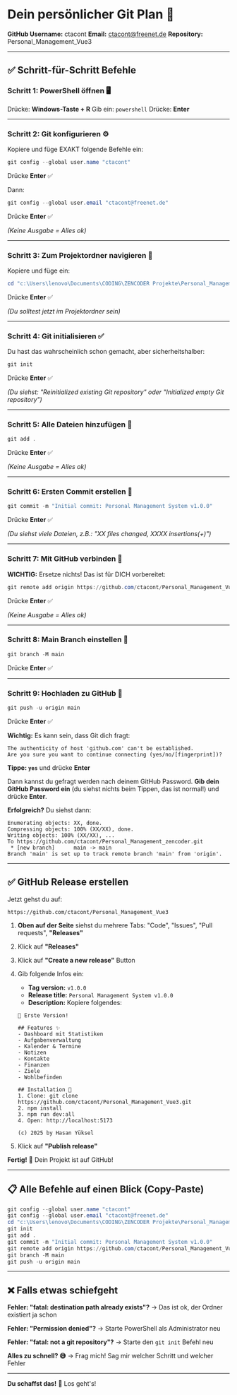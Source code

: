 # Dein persönlicher Git Plan 🚀

**GitHub Username:** ctacont
**Email:** ctacont@freenet.de
**Repository:** Personal_Management_Vue3

---

## ✅ Schritt-für-Schritt Befehle

### Schritt 1: PowerShell öffnen 🖥️

Drücke: **Windows-Taste + R**
Gib ein: `powershell`
Drücke: **Enter**

---

### Schritt 2: Git konfigurieren ⚙️

Kopiere und füge EXAKT folgende Befehle ein:

```powershell
git config --global user.name "ctacont"
```

Drücke **Enter** ✅

Dann:
```powershell
git config --global user.email "ctacont@freenet.de"
```

Drücke **Enter** ✅

*(Keine Ausgabe = Alles ok)*

---

### Schritt 3: Zum Projektordner navigieren 📁

Kopiere und füge ein:

```powershell
cd "c:\Users\lenovo\Documents\CODING\ZENCODER Projekte\Personal_Management_zencoder"
```

Drücke **Enter** ✅

*(Du solltest jetzt im Projektordner sein)*

---

### Schritt 4: Git initialisieren ✅

Du hast das wahrscheinlich schon gemacht, aber sicherheitshalber:

```powershell
git init
```

Drücke **Enter** ✅

*(Du siehst: "Reinitialized existing Git repository" oder "Initialized empty Git repository")*

---

### Schritt 5: Alle Dateien hinzufügen 📝

```powershell
git add .
```

Drücke **Enter** ✅

*(Keine Ausgabe = Alles ok)*

---

### Schritt 6: Ersten Commit erstellen 📸

```powershell
git commit -m "Initial commit: Personal Management System v1.0.0"
```

Drücke **Enter** ✅

*(Du siehst viele Dateien, z.B.: "XX files changed, XXXX insertions(+)")*

---

### Schritt 7: Mit GitHub verbinden 🔗

**WICHTIG:** Ersetze nichts! Das ist für DICH vorbereitet:

```powershell
git remote add origin https://github.com/ctacont/Personal_Management_Vue3.git
```

Drücke **Enter** ✅

*(Keine Ausgabe = Alles ok)*

---

### Schritt 8: Main Branch einstellen 🌿

```powershell
git branch -M main
```

Drücke **Enter** ✅

---

### Schritt 9: Hochladen zu GitHub 🚀

```powershell
git push -u origin main
```

Drücke **Enter** ✅

**Wichtig:** Es kann sein, dass Git dich fragt:
```
The authenticity of host 'github.com' can't be established.
Are you sure you want to continue connecting (yes/no/[fingerprint])?
```

**Tippe: `yes`** und drücke **Enter**

Dann kannst du gefragt werden nach deinem GitHub Password. **Gib dein GitHub Password ein** (du siehst nichts beim Tippen, das ist normal!) und drücke **Enter**.

**Erfolgreich?** Du siehst dann:
```
Enumerating objects: XX, done.
Compressing objects: 100% (XX/XX), done.
Writing objects: 100% (XX/XX), ...
To https://github.com/ctacont/Personal_Management_zencoder.git
 * [new branch]      main -> main
Branch 'main' is set up to track remote branch 'main' from 'origin'.
```

---

## ✅ GitHub Release erstellen

Jetzt gehst du auf:
```
https://github.com/ctacont/Personal_Management_Vue3
```

1. **Oben auf der Seite** siehst du mehrere Tabs: "Code", "Issues", "Pull requests", **"Releases"**
2. Klick auf **"Releases"**
3. Klick auf **"Create a new release"** Button
4. Gib folgende Infos ein:

   - **Tag version:** `v1.0.0`
   - **Release title:** `Personal Management System v1.0.0`
   - **Description:** Kopiere folgendes:
   ```
   🎉 Erste Version!

   ## Features ✨
   - Dashboard mit Statistiken
   - Aufgabenverwaltung
   - Kalender & Termine
   - Notizen
   - Kontakte
   - Finanzen
   - Ziele
   - Wohlbefinden

   ## Installation 🚀
   1. Clone: git clone https://github.com/ctacont/Personal_Management_Vue3.git
   2. npm install
   3. npm run dev:all
   4. Open: http://localhost:5173

   (c) 2025 by Hasan Yüksel
   ```

5. Klick auf **"Publish release"**

**Fertig!** 🎊 Dein Projekt ist auf GitHub!

---

## 📋 Alle Befehle auf einen Blick (Copy-Paste)

```powershell
git config --global user.name "ctacont"
git config --global user.email "ctacont@freenet.de"
cd "c:\Users\lenovo\Documents\CODING\ZENCODER Projekte\Personal_Management_zencoder"
git init
git add .
git commit -m "Initial commit: Personal Management System v1.0.0"
git remote add origin https://github.com/ctacont/Personal_Management_Vue3.git
git branch -M main
git push -u origin main
```

---

## ❌ Falls etwas schiefgeht

**Fehler: "fatal: destination path already exists"?**
→ Das ist ok, der Ordner existiert ja schon

**Fehler: "Permission denied"?**
→ Starte PowerShell als Administrator neu

**Fehler: "fatal: not a git repository"?**
→ Starte den `git init` Befehl neu

**Alles zu schnell? 😅**
→ Frag mich! Sag mir welcher Schritt und welcher Fehler

---

**Du schaffst das!** 💪 Los geht's!
